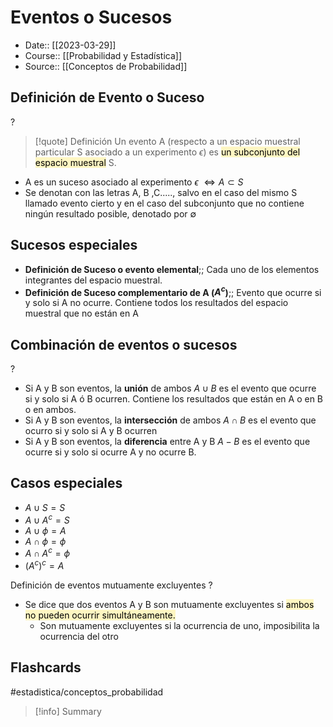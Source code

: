 # Eventos o Sucesos

- Date:: [[2023-03-29]]
- Course:: [[Probabilidad y Estadística]]
- Source:: [[Conceptos de Probabilidad]]

## Definición de Evento o Suceso
?
> [!quote] Definición
> Un evento A (respecto a un espacio muestral particular S asociado a un experimento $\epsilon$) es <mark style="background: #FFF3A3A6;">un subconjunto del espacio muestral</mark> S.
- A es un suceso asociado al experimento $\epsilon$ $\Leftrightarrow A\subset S$  
- Se denotan con las letras A, B ,C....., salvo en el caso del mismo S llamado evento cierto y en el caso del subconjunto que no contiene ningún resultado posible, denotado por ∅

## Sucesos especiales
- **Definición de Suceso o evento elemental**;; Cada uno de los elementos integrantes del espacio muestral.
- **Definición de Suceso complementario de A ($A^c$)**;; Evento que ocurre si y solo si A no ocurre. Contiene todos los resultados del espacio muestral que no están en A

## Combinación de eventos o sucesos
?
- Si A y B son eventos, la **unión** de ambos $A\cup B$ es el evento que ocurre si y solo si A ó B ocurren. Contiene los resultados que están en A o en B o en ambos.
- Si A y B son eventos, la **intersección** de ambos $A\cap B$ es el evento que ocurro si y solo si A y B ocurren
- Si A y B son eventos, la **diferencia** entre A y B $A-B$ es el evento que ocurre si y solo si ocurre A y no ocurre B.
## Casos especiales
- $A\cup S = S$
- $A\cup A^c=S$
- $A\cup \phi = A$
- $A\cap \phi = \phi$
- $A\cap A^c= \phi$
- $(A^c)^c=A$

Definición de eventos mutuamente excluyentes
?
- Se dice que dos eventos A y B son mutuamente excluyentes si <mark style="background: #FFF3A3A6;">ambos no pueden ocurrir simultáneamente.</mark>
	- Son mutuamente excluyentes si la ocurrencia de uno, imposibilita la ocurrencia del otro

## Flashcards
#estadistica/conceptos_probabilidad 


>[!info] Summary
>
